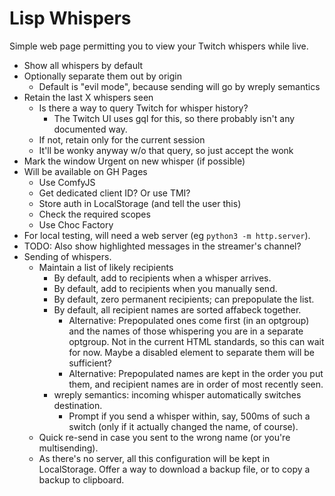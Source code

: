 Lisp Whispers
=============

Simple web page permitting you to view your Twitch whispers while live.

- Show all whispers by default
- Optionally separate them out by origin
  - Default is "evil mode", because sending will go by wreply semantics
- Retain the last X whispers seen
  - Is there a way to query Twitch for whisper history?
    - The Twitch UI uses gql for this, so there probably isn't any documented way.
  - If not, retain only for the current session
  - It'll be wonky anyway w/o that query, so just accept the wonk
- Mark the window Urgent on new whisper (if possible)
- Will be available on GH Pages
  - Use ComfyJS
  - Get dedicated client ID? Or use TMI?
  - Store auth in LocalStorage (and tell the user this)
  - Check the required scopes
  - Use Choc Factory
- For local testing, will need a web server (eg `python3 -m http.server`).
- TODO: Also show highlighted messages in the streamer's channel?
- Sending of whispers.
  - Maintain a list of likely recipients
    - By default, add to recipients when a whisper arrives.
    - By default, add to recipients when you manually send.
    - By default, zero permanent recipients; can prepopulate the list.
    - By default, all recipient names are sorted affabeck together.
      - Alternative: Prepopulated ones come first (in an optgroup) and the
        names of those whispering you are in a separate optgroup. Not in the
	current HTML standards, so this can wait for now. Maybe a disabled
	element to separate them will be sufficient?
      - Alternative: Prepopulated names are kept in the order you put them,
        and recipient names are in order of most recently seen.
    - wreply semantics: incoming whisper automatically switches destination.
      - Prompt if you send a whisper within, say, 500ms of such a switch
        (only if it actually changed the name, of course).
  - Quick re-send in case you sent to the wrong name (or you're multisending).
  - As there's no server, all this configuration will be kept in LocalStorage.
    Offer a way to download a backup file, or to copy a backup to clipboard.
